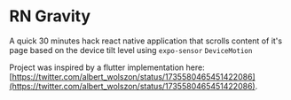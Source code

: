 # RN Gravity

A quick 30 minutes hack react native application that scrolls content of it's page based on the device tilt level using `expo-sensor` `DeviceMotion`

Project was inspired by a flutter implementation here: [https://twitter.com/albert_wolszon/status/1735580465451422086](https://twitter.com/albert_wolszon/status/1735580465451422086).
